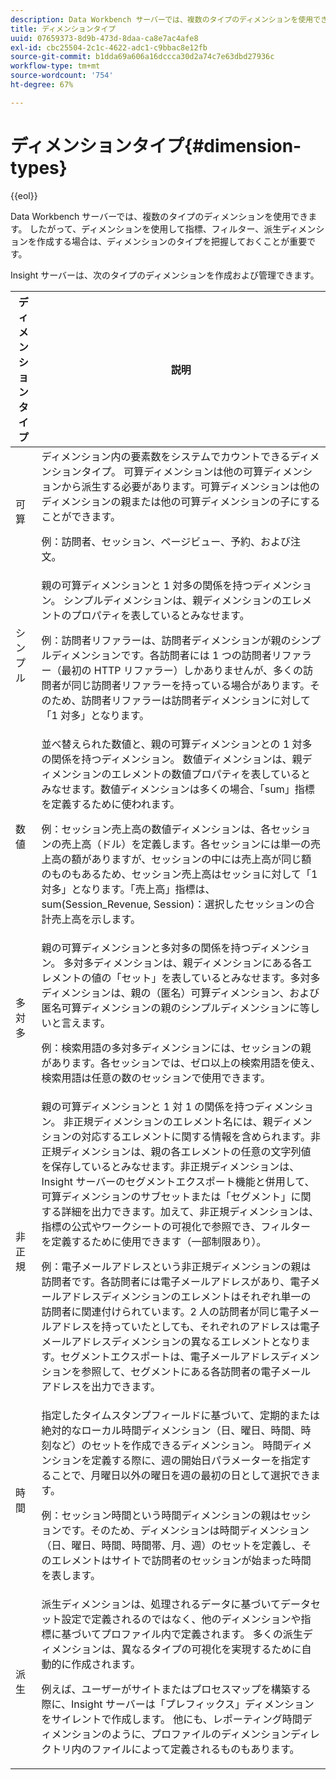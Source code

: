 ```yaml
---
description: Data Workbench サーバーでは、複数のタイプのディメンションを使用できます。 したがって、ディメンションを使用して指標、フィルター、派生ディメンションを作成する場合は、ディメンションのタイプを把握しておくことが重要です。
title: ディメンションタイプ
uuid: 07659373-8d9b-473d-8daa-ca8e7ac4afe8
exl-id: cbc25504-2c1c-4622-adc1-c9bbac8e12fb
source-git-commit: b1dda69a606a16dccca30d2a74c7e63dbd27936c
workflow-type: tm+mt
source-wordcount: '754'
ht-degree: 67%

---
```


# ディメンションタイプ{#dimension-types}

{{eol}}

Data Workbench サーバーでは、複数のタイプのディメンションを使用できます。 したがって、ディメンションを使用して指標、フィルター、派生ディメンションを作成する場合は、ディメンションのタイプを把握しておくことが重要です。

Insight サーバーは、次のタイプのディメンションを作成および管理できます。

<table id="table_1A79B6C57ED145B6AA3BB05DD37AAD1B"> 
 <thead> 
  <tr> 
   <th colname="col1" class="entry"> ディメンションタイプ </th> 
   <th colname="col2" class="entry"> 説明 </th> 
  </tr> 
 </thead>
 <tbody> 
  <tr> 
   <td colname="col1"> 可算 </td> 
   <td colname="col2">ディメンション内の要素数をシステムでカウントできるディメンションタイプ。 可算ディメンションは他の可算ディメンションから派生する必要があります。可算ディメンションは他のディメンションの親または他の可算ディメンションの子にすることができます。 <p>例：訪問者、セッション、ページビュー、予約、および注文。 </p></td> 
  </tr> 
  <tr> 
   <td colname="col1"> シンプル </td> 
   <td colname="col2">親の可算ディメンションと 1 対多の関係を持つディメンション。 シンプルディメンションは、親ディメンションのエレメントのプロパティを表しているとみなせます。 <p>例：訪問者リファラーは、訪問者ディメンションが親のシンプルディメンションです。各訪問者には 1 つの訪問者リファラー（最初の HTTP リファラー）しかありませんが、多くの訪問者が同じ訪問者リファラーを持っている場合があります。そのため、訪問者リファラーは訪問者ディメンションに対して「1 対多」となります。 </p></td> 
  </tr> 
  <tr> 
   <td colname="col1"> 数値 </td> 
   <td colname="col2">並べ替えられた数値と、親の可算ディメンションとの 1 対多の関係を持つディメンション。 数値ディメンションは、親ディメンションのエレメントの数値プロパティを表しているとみなせます。数値ディメンションは多くの場合、「sum」指標を定義するために使われます。 <p>例：セッション売上高の数値ディメンションは、各セッションの売上高（ドル）を定義します。各セッションには単一の売上高の額がありますが、セッションの中には売上高が同じ額のものもあるため、セッション売上高はセッショに対して「1 対多」となります。「売上高」指標は、 <span class="filepath"> sum(Session_Revenue, Session)</span>：選択したセッションの合計売上高を示します。 </p></td> 
  </tr> 
  <tr> 
   <td colname="col1"> 多対多 </td> 
   <td colname="col2">親の可算ディメンションと多対多の関係を持つディメンション。 多対多ディメンションは、親ディメンションにある各エレメントの値の「セット」を表しているとみなせます。多対多ディメンションは、親の（匿名）可算ディメンション、および匿名可算ディメンションの親のシンプルディメンションに等しいと言えます。 <p>例：検索用語の多対多ディメンションには、セッションの親があります。各セッションでは、ゼロ以上の検索用語を使え、検索用語は任意の数のセッションで使用できます。 </p></td> 
  </tr> 
  <tr> 
   <td colname="col1"> 非正規 </td> 
   <td colname="col2">親の可算ディメンションと 1 対 1 の関係を持つディメンション。 非正規ディメンションのエレメント名には、親ディメンションの対応するエレメントに関する情報を含められます。非正規ディメンションは、親の各エレメントの任意の文字列値を保存しているとみなせます。非正規ディメンションは、Insight サーバーのセグメントエクスポート機能と併用して、可算ディメンションのサブセットまたは「セグメント」に関する詳細を出力できます。加えて、非正規ディメンションは、指標の公式やワークシートの可視化で参照でき、フィルターを定義するために使用できます（一部制限あり）。 <p>例：電子メールアドレスという非正規ディメンションの親は訪問者です。各訪問者には電子メールアドレスがあり、電子メールアドレスディメンションのエレメントはそれぞれ単一の訪問者に関連付けられています。2 人の訪問者が同じ電子メールアドレスを持っていたとしても、それぞれのアドレスは電子メールアドレスディメンションの異なるエレメントとなります。セグメントエクスポートは、電子メールアドレスディメンションを参照して、セグメントにある各訪問者の電子メールアドレスを出力できます。 </p></td> 
  </tr> 
  <tr> 
   <td colname="col1"> 時間 </td> 
   <td colname="col2">指定したタイムスタンプフィールドに基づいて、定期的または絶対的なローカル時間ディメンション（日、曜日、時間、時刻など）のセットを作成できるディメンション。 時間ディメンションを定義する際に、週の開始日パラメーターを指定することで、月曜日以外の曜日を週の最初の日として選択できます。 <p>例：セッション時間という時間ディメンションの親はセッションです。そのため、ディメンションは時間ディメンション（日、曜日、時間、時間帯、月、週）のセットを定義し、そのエレメントはサイトで訪問者のセッションが始まった時間を表します。 </p></td> 
  </tr> 
  <tr> 
   <td colname="col1"> 派生 </td> 
   <td colname="col2">派生ディメンションは、処理されるデータに基づいてデータセット設定で定義されるのではなく、他のディメンションや指標に基づいてプロファイル内で定義されます。 多くの派生ディメンションは、異なるタイプの可視化を実現するために自動的に作成されます。 <p>例えば、ユーザーがサイトまたはプロセスマップを構築する際に、Insight サーバーは「プレフィックス」ディメンションをサイレントで作成します。 他にも、レポーティング時間ディメンションのように、プロファイルのディメンションディレクトリ内のファイルによって定義されるものもあります。 </p></td> 
  </tr> 
 </tbody> 
</table>
